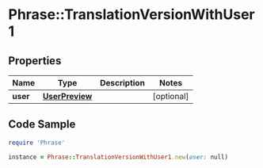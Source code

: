 # Phrase::TranslationVersionWithUser1

## Properties

Name | Type | Description | Notes
------------ | ------------- | ------------- | -------------
**user** | [**UserPreview**](UserPreview.md) |  | [optional] 

## Code Sample

```ruby
require 'Phrase'

instance = Phrase::TranslationVersionWithUser1.new(user: null)
```


